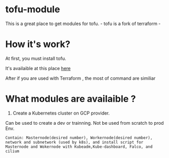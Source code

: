 # tofu-module
This is a great place to get modules for tofu. - tofu is a fork of terraform -


# How it's work? 

At first, you must install tofu. 

It's availaible at this place [here](https://opentofu.org/docs/intro/install/)

After if you are used with Terraform , the most of command are similiar 

# What modules are availaible ? 

1. Create a Kubernetes cluster on GCP provider. 

Can be used to create a dev or trainning. Not be used from scratch to prod Env.

    Contain: Masternode(desired number), Workernode(desired number), network and subnetwork (used by k8s), and install script for Masternode and Wokernode with Kubeadm,Kube-dashboard, Falco, and cilium